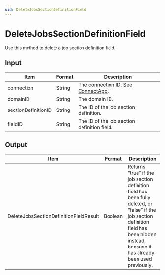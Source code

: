 ```yaml
---
uid: DeleteJobsSectionDefinitionField
---
```


# DeleteJobsSectionDefinitionField

Use this method to delete a job section definition field.

## Input

| Item                | Format | Description                                          |
|---------------------|--------|------------------------------------------------------|
| connection          | String | The connection ID. See [ConnectApp](xref:ConnectApp). |
| domainID            | String | The domain ID.                                       |
| sectionDefinitionID | String | The ID of the job section definition.                |
| fieldID             | String | The ID of the job section definition field.          |

## Output

| Item | Format | Description |
|--|--|--|
| DeleteJobsSectionDefinitionFieldResult | Boolean | Returns “true” if the job section definition field has been fully deleted, or “false” if the job section definition field has been hidden instead, because it has already been used previously. |
